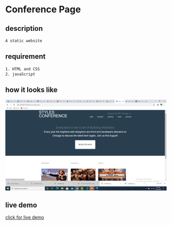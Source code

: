 # Conference Page

## description

    A static website

## requirement
    1. HTML and CSS
    2. javaScript

## how it looks like
![demo photo](./overview.png)        

## live demo
[click for live demo](https://raw.githack.com/1mustyz/Conference-page-Mustapha_Yusuf/form-action/home/index.html)